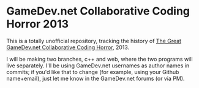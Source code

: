 GameDev.net Collaborative Coding Horror 2013
============================================

This is a totally unofficial repository, tracking the history of [The Great GameDev.net Collaborative Coding Horror](http://www.gamedev.net/topic/649258-the-great-gdnet-collaborative-coding-horror-experiment/), 2013.

I will be making two branches, c++ and web, where the two programs will live separately. I'll be using GameDev.net usernames as author names in commits; if you'd like that to change (for example, using your Github name+email), just let me know in the GameDev.net forums (or via PM).
